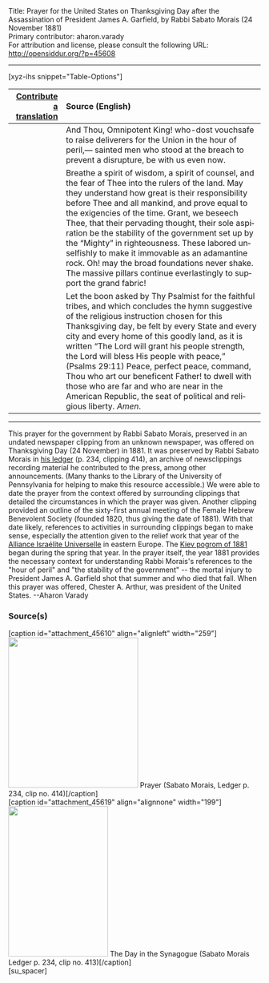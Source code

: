 <html>
<head></head>
<body>
Title: Prayer for the United States on Thanksgiving Day after the Assassination of President James A. Garfield, by Rabbi Sabato Morais (24 November 1881)<br />
Primary contributor: aharon.varady<br />
For attribution and license, please consult the following URL: <a href="http://opensiddur.org/?p=45608">http://opensiddur.org/?p=45608</a>
<p />
<hr />

[xyz-ihs snippet="Table-Options"]<table style="margin-left: auto; margin-right: auto;" class="draggable">
<thead><tr><th id="x" style="text-align: right;"><a href="/translate/" target="_blank" rel="noopener">Contribute a translation</a></th><th style="text-align: left;">Source (English)</th></tr></thead>
<tbody>
<tr><td style="vertical-align:top;">
<div class="liturgy" lang="he" style="text-align: right;">

</div></td>

<td style="vertical-align:top;">
<div class="english" lang="en" style="text-align: left;">
And Thou, Omnipotent King! 
who-dost vouchsafe to raise deliverers for the Union in the hour of peril,—
sainted men who stood at the breach to prevent a disrupture, 
be with us even now. 
</div></td></tr>


<tr><td style="vertical-align:top;">
<div class="liturgy" lang="he" style="text-align: right;">

</div></td>

<td style="vertical-align:top;">
<div class="english" lang="en" style="text-align: left;">
Breathe a spirit of wisdom, 
a spirit of counsel, 
and the fear of Thee into the rulers of the land. 
May they understand how great is their responsibility 
before Thee and all mankind, 
and prove equal to the exigencies of the time. 
Grant, we beseech Thee, 
that their pervading thought, 
their sole aspiration 
be the stability of the government 
set up by the “Mighty” in righteousness. 
These labored unselfishly 
to make it immovable as an adamantine rock. 
Oh! may the broad foundations never shake. 
The massive pillars continue everlastingly 
to support the grand fabric! 
</div></td></tr>


<tr><td style="vertical-align:top;">
<div class="liturgy" lang="he" style="text-align: right;">

</div></td>

<td style="vertical-align:top;">
<div class="english" lang="en" style="text-align: left;">
Let the boon asked by Thy Psalmist for the faithful tribes, 
and which concludes the hymn 
suggestive of the religious instruction 
chosen for this Thanksgiving day, 
be felt by every State 
and every city 
and every home of this goodly land, 
as it is written “The Lord will grant his people strength, 
the Lord will bless His people with peace,” <span class="citation">(Psalms 29:11)</span> 
Peace, perfect peace, command, 
Thou who art our beneficent Father! 
to dwell with those who are far and who are near 
in the American Republic, 
the seat of political and religious liberty. 
<em>Amen</em>.
</div></td></tr>
</tbody></table>

<hr />

This prayer for the government by Rabbi Sabato Morais, preserved in an undated newspaper clipping from an unknown newspaper, was offered on Thanksgiving Day (24 November) in 1881. It was preserved by Rabbi Sabato Morais in <a href="http://sceti.library.upenn.edu/pages/index.cfm?so_id=1661&pageposition=256&level=1">his ledger</a> (p. 234, clipping 414), an archive of newsclippings recording material he contributed to the press, among other announcements. (Many thanks to the Library of the University of Pennsylvania for helping to make this resource accessible.) We were able to date the prayer from the context offered by surrounding clippings that detailed the circumstances in which the prayer was given. Another clipping provided an outline of the sixty-first annual meeting of the Female Hebrew Benevolent Society (founded 1820, thus giving the date of 1881). With that date likely, references to activities in surrounding clippings began to make sense, especially the attention given to the relief work that year of the <a href="https://en.wikipedia.org/wiki/Alliance_Israélite_Universelle">Alliance Israélite Universelle</a> in eastern Europe. The <a href="https://en.wikipedia.org/wiki/Kiev_pogrom_(1881)">Kiev pogrom of 1881</a> began during the spring that year. In the prayer itself, the year 1881 provides the necessary context for understanding Rabbi Morais's references to the "hour of peril" and "the stability of the government" -- the mortal injury to President James A. Garfield shot that summer and who died that fall. When this prayer was offered, Chester A. Arthur, was president of the United States. --Aharon Varady

<h3>Source(s)</h3>

<span style="float: right;">[caption id="attachment_45610" align="alignleft" width="259"]<a href="https://opensiddur.org/wp-content/uploads/2022/07/Prayer-Sabato-Morais-Ledger-p.-234-clip-no.-414.png"><img src="https://opensiddur.org/wp-content/uploads/2022/07/Prayer-Sabato-Morais-Ledger-p.-234-clip-no.-414-259x300.png" alt="" width="259" height="300" class="size-medium wp-image-45610" /></a> Prayer (Sabato Morais, Ledger p. 234, clip no. 414)[/caption]</span> <span style="float: left;">[caption id="attachment_45619" align="alignnone" width="199"]<a href="https://opensiddur.org/wp-content/uploads/2022/07/The-Day-in-the-Synagogue-Sabato-Morais-Ledger-p.-234-clip-no.-413.png"><img src="https://opensiddur.org/wp-content/uploads/2022/07/The-Day-in-the-Synagogue-Sabato-Morais-Ledger-p.-234-clip-no.-413-199x300.png" alt="" width="199" height="300" class="size-medium wp-image-45619" /></a> The Day in the Synagogue (Sabato Morais Ledger p. 234, clip no. 413)[/caption]</span>[su_spacer]

&nbsp;


</body>
</html>